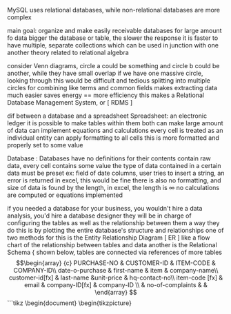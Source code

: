 MySQL uses relational databases, while non-relational databases are more complex 

main goal: organize and make easily receivable databases for large amount fo data
	bigger the database or table, the slower the response
		it is faster to have multiple, separate collections which can be used in junction with one another
	theory related to relational algebra 

consider Venn diagrams, circle a could be something and circle b could be another, while they have small overlap
	if we have one massive circle, looking through this would be difficult and tedious
		splitting into multiple circles for combining like terms and common fields makes extracting data much easier
			saves energy == more efficiency
				this makes a Relational Database Management System, or [ RDMS ]

dif between a database and a spreadsheet
Spreadsheet: an electronic ledger
	it is possible to make tables within them
	both can make large amount of data 
	can implement equations and calculations
	every cell is treated as an individual entity
	can apply formatting to all cells
		this is more formatted and properly set to some value

Database :
	Databases have no definitions for their contents
	contain raw data, every cell contains some value
	the type of data contained in a certain data must be preset
		ex: field of date columns, user tries to insert a string, an error is returned
			in excel, this would be fine
		there is also no formatting, and 
		size of data is found by the length, in excel, the length is $\infty$
			no calculations are computed or equations implemented

if you needed a database for your business, you wouldn't hire a data analysis, you'd hire a database designer 
	they will be in charge of configuring the tables as well as the relationship between them
		a way they do this is by plotting the entire database's structure and relationships
			one of two methods for this is the Entity Relationship Diagram [ ER ]
				like a flow chart of the relationship between tables and data
			another is the Relational Schema { shown below, tables are connected via references of more tables$$\begin{array} {c}
		PURCHASE-NO & CUSTOMER-ID & ITEM-CODE & COMPANY-ID\\
		date-o-purchase & first-name & item & company-name\\
		customer-id[fx] & last-name &unit-price & hq-contact-no\\
		item-code [fx] & email & company-ID[fx] & company-ID \\
		 & no-of-complaints & & 
		\end{array} $$
		```tikz
\begin{document}
\begin{tikzpicture}